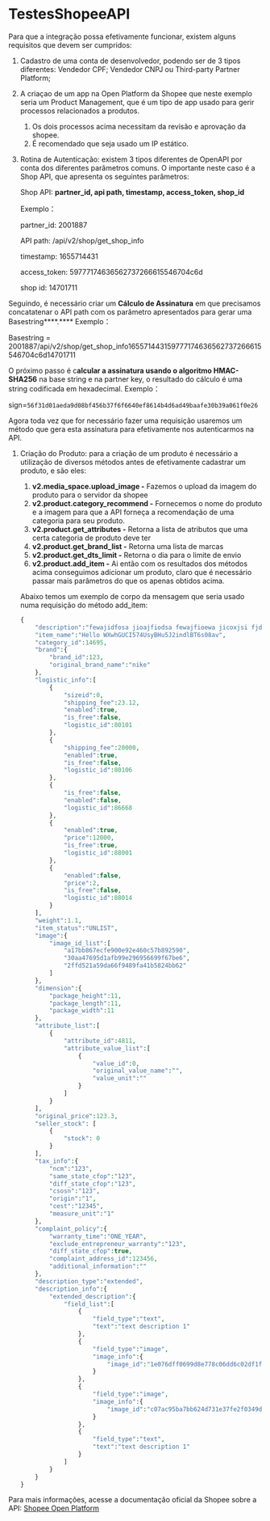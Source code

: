 # TestesShopeeAPI

Para que a integração possa efetivamente funcionar, existem alguns requisitos que devem ser cumpridos:

1. Cadastro de uma conta de desenvolvedor, podendo ser de 3 tipos diferentes:  Vendedor CPF; Vendedor CNPJ ou Third-party Partner Platform;
2. A criaçao de um app na Open Platform da Shopee que neste exemplo seria um Product Management, que é um tipo de app usado para gerir processos relacionados a produtos.
    1. Os dois processos acima necessitam da revisão e aprovação da shopee.
    2. É recomendado que seja usado um IP estático.

1. Rotina de Autenticação: existem 3 tipos diferentes de OpenAPI por conta dos diferentes parâmetros comuns. O importante neste caso é a Shop API, que apresenta os seguintes parâmetros:
    
    Shop API: **partner_id, api path, timestamp, access_token, shop_id**
    
    Exemplo：
    
    partner_id: 2001887
    
    API path: /api/v2/shop/get_shop_info
    
    timestamp: 1655714431
    
    access_token: 59777174636562737266615546704c6d
    
    shop id: 14701711
    

Seguindo, é necessário criar um ****Cálculo de Assinatura**** em que precisamos concatatenar o API path com os parâmetro apresentados para gerar uma Basestring****.**** Exemplo：

Basestring = 2001887/api/v2/shop/get_shop_info165571443159777174636562737266615546704c6d14701711

O próximo passo é c**alcular a assinatura usando o algoritmo HMAC-SHA256** na base string e na partner key, o resultado do cálculo é uma string codificada em hexadecimal. Exemplo：

sign=`56f31d01aeda9d08bf456b37f6f6640ef8614b4d6ad49baafe30b39a061f0e26`

Agora toda vez que for necessário fazer uma requisição usaremos um método que gera esta assinatura para efetivamente nos autenticarmos na API. 

1. Criação do Produto: para a criação de um produto é necessário a utilização de diversos métodos antes de efetivamente cadastrar um produto, e são eles: 
    1. **v2.media_space.upload_image -** Fazemos o upload da imagem do produto para o servidor da shopee
    2. **v2.product.category_recommend -** Fornecemos o nome do produto e a imagem para que a API forneça a recomendação de uma categoria para  seu produto.
    3. **v2.product.get_attributes -** Retorna a lista de atributos que uma certa categoria de produto deve ter
    4. **v2.product.get_brand_list -** Retorna uma lista de marcas
    5. **v2.product.get_dts_limit -** Retorna o dia para o limite de envio
    6. **v2.product.add_item -** Ai então com os resultados dos métodos acima conseguimos adicionar um produto, claro que é necessário passar mais parâmetros do que os apenas obtidos acima.
    
    Abaixo temos um exemplo de corpo da mensagem que seria usado numa requisição do método add_item:
    
    ```php
    {
        "description":"fewajidfosa jioajfiodsa fewajfioewa jicoxjsi fjdiao fjeiwao fdsjiao fejwiao jfdsioafjeiowa jfidsax",
        "item_name":"Hello WXwhGUCI574UsyBHu5J2indlBT6s08av",
        "category_id":14695,
        "brand":{
            "brand_id":123,
            "original_brand_name":"nike"
        },
        "logistic_info":[
            {
                "sizeid":0,
                "shipping_fee":23.12,
                "enabled":true,
                "is_free":false,
                "logistic_id":80101
            },
            {
                "shipping_fee":20000,
                "enabled":true,
                "is_free":false,
                "logistic_id":80106
            },
            {
                "is_free":false,
                "enabled":false,
                "logistic_id":86668
            },
            {
                "enabled":true,
                "price":12000,
                "is_free":true,
                "logistic_id":88001
            },
            {
                "enabled":false,
                "price":2,
                "is_free":false,
                "logistic_id":88014
            }
        ],
        "weight":1.1,
        "item_status":"UNLIST",
        "image":{
            "image_id_list":[
                "a17bb867ecfe900e92e460c57b892590",
                "30aa47695d1afb99e296956699f67be6",
                "2ffd521a59da66f9489fa41b5824bb62"
            ]
        },
        "dimension":{
            "package_height":11,
            "package_length":11,
            "package_width":11
        },
        "attribute_list":[
            {
                "attribute_id":4811,
                "attribute_value_list":[
                    {
                        "value_id":0,
                        "original_value_name":"",
                        "value_unit":""
                    }
                ]
            }
        ],
        "original_price":123.3,
        "seller_stock": [
            {
                "stock": 0
            }
        ],
        "tax_info":{
            "ncm":"123",
            "same_state_cfop":"123",
            "diff_state_cfop":"123",
            "csosn":"123",
            "origin":"1",
            "cest":"12345",
            "measure_unit":"1"
        },
        "complaint_policy":{
            "warranty_time":"ONE_YEAR",
            "exclude_entrepreneur_warranty":"123",
            "diff_state_cfop":true,
            "complaint_address_id":123456,
            "additional_information":""
        },
        "description_type":"extended",
        "description_info":{
            "extended_description":{
                "field_list":[
                    {
                        "field_type":"text",
                        "text":"text description 1"
                    },
                    {
                        "field_type":"image",
                        "image_info":{
                            "image_id":"1e076dff0699d8e778c06dd6c02df1fe"
                        }
                    },
                    {
                        "field_type":"image",
                        "image_info":{
                            "image_id":"c07ac95ba7bb624d731e37fe2f0349de"
                        }
                    },
                    {
                        "field_type":"text",
                        "text":"text description 1"
                    }
                ]
            }
        }
    }
    ```
    

Para mais informações, acesse a documentação oficial da Shopee sobre a API: [Shopee Open Platform](https://open.shopee.com/)
